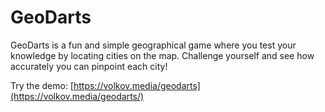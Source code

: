 # GeoDarts

GeoDarts is a fun and simple geographical game where you test your knowledge by locating cities on the map. Challenge yourself and see how accurately you can pinpoint each city!

Try the demo: [https://volkov.media/geodarts](https://volkov.media/geodarts/)
